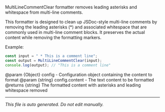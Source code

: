 MultiLineCommentClear formatter removes leading asterisks and whitespace from multi-line comments.This formatter is designed to clean up JSDoc-style multi-line comments by removingthe leading asterisks (*) and associated whitespace that are commonly used inmulti-line comment blocks. It preserves the actual content while removing theformatting markers.Example:```typescriptconst input = " * This is a comment line";const output = MultiLineCommentClear(input);console.log(output); // "This is a comment line"```@param {Object} config - Configuration object containing the content to format@param {string} config.content - The text content to be formatted@returns {string} The formatted content with asterisks and leading whitespace removed

---

*This file is auto generated. Do not edit manually.*